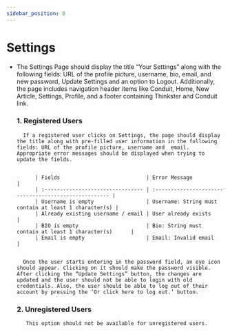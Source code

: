```yaml
---
sidebar_position: 8
---
```

# Settings

- The Settings Page should display the title “Your Settings” along with the following fields: URL of the profile picture, username, bio, email, and new password, Update Settings and an option to Logout. Additionally, the page includes navigation header items like Conduit, Home, New Article, Settings, Profile, and a footer containing Thinkster and Conduit link.
  
    ### 1.  Registered Users
  
        If a registered user clicks on Settings, the page should display the title along with pre-filled user information in the following fields: URL of the profile picture, username and  email.  Appropriate error messages should be displayed when trying to update the fields.

  
            | Fields                            | Error Message                                         |
            | :-------------------------------- | :---------------------------------------------------- |
            | Username is empty                 | Username: String must contain at least 1 character(s) |
            | Already existing username / email | User already exists                                   |
            | BIO is empty                      | Bio: String must contain at least 1 character(s)      |
            | Email is empty                    | Email: Invalid email                                  |
            
 
        Once the user starts entering in the password field, an eye icon should appear. Clicking on it should make the password visible. After clicking the “Update Settings” button, the changes are updated and the user should not be able to login with old credentials. Also, the user should be able to log out of their account by pressing the ‘Or click here to log out.’ button.


    ### 2. Unregistered Users
  
         This option should not be available for unregistered users.